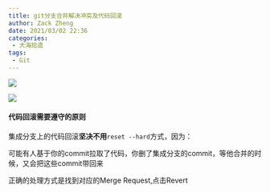 ```yaml
---
title: git分支合并解决冲突及代码回滚
author: Zack Zheng
date: 2021/03/02 22:36
categories:
 - 大海拾遗
tags:
 - Git
---
```


![](https://gitee.com/zackzhengxy/picGallery/raw/main/imgs/git基础.svg)   

![](https://gitee.com/zackzhengxy/picGallery/raw/main/imgs/git分支合并解决冲突.svg)

<simple-img src="https://gitee.com/zackzhengxy/picGallery/raw/main/imgs/Git常见操作汇总.svg" />


#### 代码回滚需要遵守的原则

集成分支上的代码回滚<b class="red">坚决不用</b>`reset --hard`方式，因为：   

可能有人基于你的commit拉取了代码，你删了集成分支的commit，等他合并的时候，又会把这些commit带回来    

正确的处理方式是找到对应的Merge Request,点击Revert     
